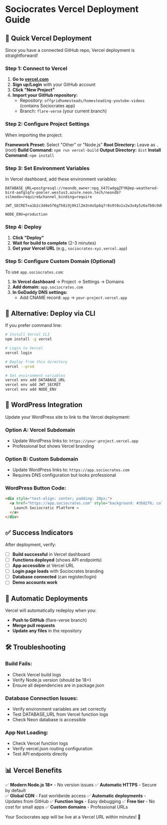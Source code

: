 # Sociocrates Vercel Deployment Guide

## 🚀 Quick Vercel Deployment

Since you have a connected GitHub repo, Vercel deployment is straightforward!

### Step 1: Connect to Vercel

1. **Go to [vercel.com](https://vercel.com)**
2. **Sign up/Login** with your GitHub account
3. **Click "New Project"**
4. **Import your GitHub repository:**
   - Repository: `offgridhomesteads/homesteading-youtube-videos` (contains Sociocrates app)
   - Branch: `flare-verse` (your current branch)

### Step 2: Configure Project Settings

When importing the project:

**Framework Preset:** Select "Other" or "Node.js"
**Root Directory:** Leave as `.` (root)
**Build Command:** `npm run vercel-build`
**Output Directory:** `dist`
**Install Command:** `npm install`

### Step 3: Set Environment Variables

In Vercel dashboard, add these environment variables:

```env
DATABASE_URL=postgresql://neondb_owner:npg_X47CwdgqZFYK@ep-weathered-bird-aafglqfx-pooler.westus3.azure.neon.tech/neondb?sslmode=require&channel_binding=require

JWT_SECRET=a1b2c3d4e5f6g7h8i9j0k1l2m3n4o5p6q7r8s9t0u1v2w3x4y5z6a7b8c9d0e1f2g3h4i5j6k7l8m9n0

NODE_ENV=production
```

### Step 4: Deploy

1. **Click "Deploy"**
2. **Wait for build to complete** (2-3 minutes)
3. **Get your Vercel URL** (e.g., `sociocrates-xyz.vercel.app`)

### Step 5: Configure Custom Domain (Optional)

To use `app.sociocrates.com`:

1. **In Vercel dashboard** → Project → Settings → Domains
2. **Add domain:** `app.sociocrates.com`
3. **In GoDaddy DNS settings:**
   - Add CNAME record: `app` → `your-project.vercel.app`

## 🔧 Alternative: Deploy via CLI

If you prefer command line:

```bash
# Install Vercel CLI
npm install -g vercel

# Login to Vercel
vercel login

# Deploy from this directory
vercel --prod

# Set environment variables
vercel env add DATABASE_URL
vercel env add JWT_SECRET
vercel env add NODE_ENV
```

## 📱 WordPress Integration

Update your WordPress site to link to the Vercel deployment:

### Option A: Vercel Subdomain
- Update WordPress links to: `https://your-project.vercel.app`
- Professional but shows Vercel branding

### Option B: Custom Subdomain
- Update WordPress links to: `https://app.sociocrates.com`
- Requires DNS configuration but looks professional

### WordPress Button Code:
```html
<div style="text-align: center; padding: 20px;">
  <a href="https://app.sociocrates.com" style="background: #3b82f6; color: white; padding: 12px 24px; text-decoration: none; border-radius: 6px; font-weight: bold;">
    Launch Sociocratic Platform →
  </a>
</div>
```

## ✅ Success Indicators

After deployment, verify:

- [ ] **Build successful** in Vercel dashboard
- [ ] **Functions deployed** (shows API endpoints)
- [ ] **App accessible** at Vercel URL
- [ ] **Login page loads** with Sociocrates branding
- [ ] **Database connected** (can register/login)
- [ ] **Demo accounts work**

## 🔄 Automatic Deployments

Vercel will automatically redeploy when you:
- **Push to GitHub** (flare-verse branch)
- **Merge pull requests**
- **Update any files** in the repository

## 🛠️ Troubleshooting

### Build Fails:
- Check Vercel build logs
- Verify Node.js version (should be 18+)
- Ensure all dependencies are in package.json

### Database Connection Issues:
- Verify environment variables are set correctly
- Test DATABASE_URL from Vercel function logs
- Check Neon database is accessible

### App Not Loading:
- Check Vercel function logs
- Verify vercel.json routing configuration
- Test API endpoints directly

## 📊 Vercel Benefits

✅ **Modern Node.js 18+** - No version issues
✅ **Automatic HTTPS** - Secure by default  
✅ **Global CDN** - Fast worldwide access
✅ **Automatic deployments** - Updates from GitHub
✅ **Function logs** - Easy debugging
✅ **Free tier** - No cost for small apps
✅ **Custom domains** - Professional URLs

Your Sociocrates app will be live at a Vercel URL within minutes! 🎉
